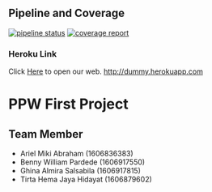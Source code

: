 ## Pipeline and Coverage
[![pipeline status](https://gitlab.com/pardede/tugas-ppw/badges/master/pipeline.svg)](https://gitlab.com/pardede/tugas-ppw/commits/master)
[![coverage report](https://gitlab.com/pardede/tugas-ppw/badges/master/coverage.svg)](https://gitlab.com/pardede/tugas-ppw/commits/master)

### Heroku Link
Click [Here](http://dummy.herokuapp.com) to open our web.
http://dummy.herokuapp.com 

# PPW First Project

## Team Member
- Ariel Miki Abraham (1606836383)
- Benny William Pardede (1606917550)
- Ghina Almira Salsabila (1606917815) 
- Tirta Hema Jaya Hidayat (1606879602)

